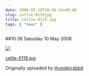 ```yaml
---
date: 2008-05-10T10:36:14+09:00
slug: cellie-0119jpg
title: cellie-0119.jpg
tags: [ "news" ]
---
```


##10:36 Saturday 10 May 2008


[![](http://farm3.static.flickr.com/2147/2479687114_6c2e40a01b.jpg)](http://www.flickr.com/photos/thunderrabbit/2479687114/)
  


[cellie-0119.jpg](http://www.flickr.com/photos/thunderrabbit/2479687114/)
  

Originally uploaded by [thunderrabbit](http://www.flickr.com/people/thunderrabbit/)





  

